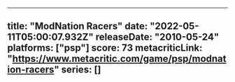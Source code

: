 
---
title: "ModNation Racers"
date: "2022-05-11T05:00:07.932Z"
releaseDate: "2010-05-24"
platforms: ["psp"]
score: 73
metacriticLink: "https://www.metacritic.com/game/psp/modnation-racers"
series: []
---
